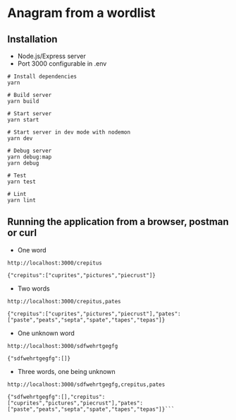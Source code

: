 # Anagram from a wordlist

## Installation

- Node.js/Express server
- Port 3000 configurable in .env

```
# Install dependencies
yarn

# Build server
yarn build

# Start server
yarn start

# Start server in dev mode with nodemon
yarn dev

# Debug server
yarn debug:map
yarn debug

# Test
yarn test

# Lint
yarn lint
```

## Running the application from a browser, postman or curl

- One word
```
http://localhost:3000/crepitus

{"crepitus":["cuprites","pictures","piecrust"]}
```

- Two words
```
http://localhost:3000/crepitus,pates

{"crepitus":["cuprites","pictures","piecrust"],"pates":["paste","peats","septa","spate","tapes","tepas"]}
```

- One unknown word
```
http://localhost:3000/sdfwehrtgegfg

{"sdfwehrtgegfg":[]}
```

- Three words, one being unknown
```
http://localhost:3000/sdfwehrtgegfg,crepitus,pates

{"sdfwehrtgegfg":[],"crepitus":["cuprites","pictures","piecrust"],"pates":["paste","peats","septa","spate","tapes","tepas"]}```

